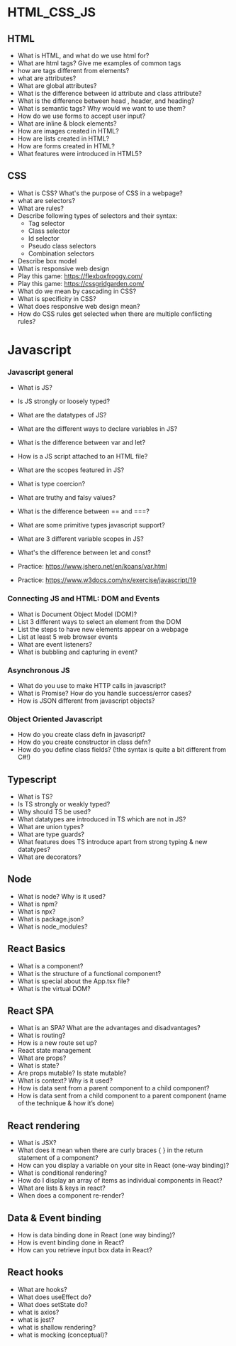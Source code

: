 # HTML_CSS_JS
## HTML
- What is HTML, and what do we use html for?
- What are html tags? Give me examples of common tags
- how are tags different from elements?
- what are attributes?
- What are global attributes?
- What is the difference between id attribute and class attribute?
- What is the difference between head , header, and heading?
- What is semantic tags? Why would we want to use them?
- How do we use forms to accept user input?
- What are inline & block elements?
- How are images created in HTML?
- How are lists created in HTML?
- How are forms created in HTML?
- What features were introduced in HTML5?

## CSS
- What is CSS? What's the purpose of CSS in a webpage?
- what are selectors?
- What are rules?
- Describe following types of selectors and their syntax:
	- Tag selector
	- Class selector
	- Id selector
	- Pseudo class selectors
	- Combination selectors
- Describe box model
- What is responsive web design
- Play this game: https://flexboxfroggy.com/
- Play this game: https://cssgridgarden.com/
- What do we mean by cascading in CSS?
- What is specificity in CSS?
- What does responsive web design mean?
- How do CSS rules get selected when there are multiple conflicting rules?


# Javascript

### Javascript general
- What is JS?
- Is JS strongly or loosely typed?
- What are the datatypes of JS?
- What are the different ways to declare variables in JS?
- What is the difference between var and let?
- How is a JS script attached to an HTML file?
- What are the scopes featured in JS?
- What is type coercion?
- What are truthy and falsy values?
- What is the difference between == and ===?
- What are some primitive types javascript support?
- What are 3 different variable scopes in JS?
- What's the difference between let and const?

- Practice: https://www.jshero.net/en/koans/var.html
- Practice: https://www.w3docs.com/nx/exercise/javascript/19

### Connecting JS and HTML: DOM and Events
- What is Document Object Model (DOM)?
- List 3 different ways to select an element from the DOM
- List the steps to have new elements appear on a webpage
- List at least 5 web browser events
- What are event listeners?
- What is bubbling and capturing in event? 

### Asynchronous JS
- What do you use to make HTTP calls in javascript?
- What is Promise? How do you handle success/error cases?
- How is JSON different from javascript objects?

### Object Oriented Javascript
- How do you create class defn in javascript? 
- How do you create constructor in class defn?
- How do you define class fields? (!the syntax is quite a bit different from C#!)


## Typescript
- What is TS?
- Is TS strongly or weakly typed?
- Why should TS be used?
- What datatypes are introduced in TS which are not in JS?
- What are union types?
- What are type guards?
- What features does TS introduce apart from strong typing & new datatypes?
- What are decorators?

## Node
- What is node? Why is it used?
- What is npm?
- What is npx?
- What is package.json?
- What is node_modules?

## React Basics
- What is a component?
- What is the structure of a functional component?
- What is special about the App.tsx file?
- What is the virtual DOM?

## React SPA
- What is an SPA? What are the advantages and disadvantages?
- What is routing?
- How is a new route set up?
- React state management
- What are props?
- What is state?
- Are props mutable? Is state mutable?
- What is context? Why is it used?
- How is data sent from a parent component to a child component?
- How is data sent from a child component to a parent component (name of the technique & how it’s done)

## React rendering
- What is JSX?
- What does it mean when there are curly braces { } in the return statement of a component?
- How can you display a variable on your site in React (one-way binding)?
- What is conditional rendering?
- How do I display an array of items as individual components in React?
- What are lists & keys in react?
- When does a component re-render?

## Data & Event binding
- How is data binding done in React (one way binding)?
- How is event binding done in React?
- How can you retrieve input box data in React?

## React hooks
- What are hooks?
- What does useEffect do?
- What does setState do?
- what is axios?
- what is jest?
- what is shallow rendering?
- what is mocking (conceptual)?